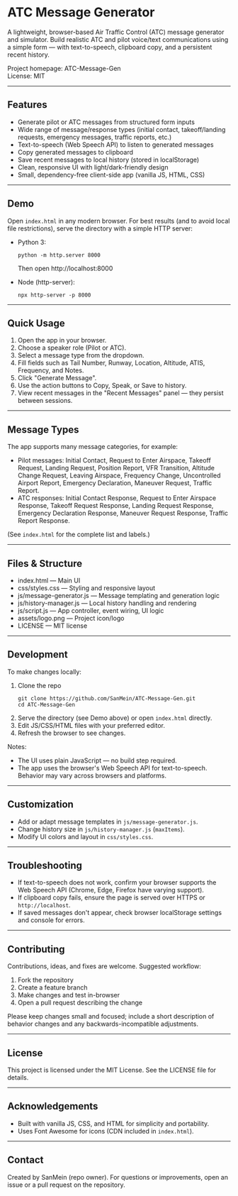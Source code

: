 # ATC Message Generator

A lightweight, browser-based Air Traffic Control (ATC) message generator and simulator. Build realistic ATC and pilot voice/text communications using a simple form — with text-to-speech, clipboard copy, and a persistent recent history.

Project homepage: ATC-Message-Gen  
License: MIT

---

## Features

- Generate pilot or ATC messages from structured form inputs
- Wide range of message/response types (initial contact, takeoff/landing requests, emergency messages, traffic reports, etc.)
- Text-to-speech (Web Speech API) to listen to generated messages
- Copy generated messages to clipboard
- Save recent messages to local history (stored in localStorage)
- Clean, responsive UI with light/dark-friendly design
- Small, dependency-free client-side app (vanilla JS, HTML, CSS)

---

## Demo

Open `index.html` in any modern browser. For best results (and to avoid local file restrictions), serve the directory with a simple HTTP server:

- Python 3:
  ```
  python -m http.server 8000
  ```
  Then open http://localhost:8000

- Node (http-server):
  ```
  npx http-server -p 8000
  ```

---

## Quick Usage

1. Open the app in your browser.
2. Choose a speaker role (Pilot or ATC).
3. Select a message type from the dropdown.
4. Fill fields such as Tail Number, Runway, Location, Altitude, ATIS, Frequency, and Notes.
5. Click "Generate Message".
6. Use the action buttons to Copy, Speak, or Save to history.
7. View recent messages in the "Recent Messages" panel — they persist between sessions.

---

## Message Types

The app supports many message categories, for example:

- Pilot messages: Initial Contact, Request to Enter Airspace, Takeoff Request, Landing Request, Position Report, VFR Transition, Altitude Change Request, Leaving Airspace, Frequency Change, Uncontrolled Airport Report, Emergency Declaration, Maneuver Request, Traffic Report.
- ATC responses: Initial Contact Response, Request to Enter Airspace Response, Takeoff Request Response, Landing Request Response, Emergency Declaration Response, Maneuver Request Response, Traffic Report Response.

(See `index.html` for the complete list and labels.)

---

## Files & Structure

- index.html — Main UI
- css/styles.css — Styling and responsive layout
- js/message-generator.js — Message templating and generation logic
- js/history-manager.js — Local history handling and rendering
- js/script.js — App controller, event wiring, UI logic
- assets/logo.png — Project icon/logo
- LICENSE — MIT license

---

## Development

To make changes locally:

1. Clone the repo
   ```
   git clone https://github.com/SanMein/ATC-Message-Gen.git
   cd ATC-Message-Gen
   ```
2. Serve the directory (see Demo above) or open `index.html` directly.
3. Edit JS/CSS/HTML files with your preferred editor.
4. Refresh the browser to see changes.

Notes:
- The UI uses plain JavaScript — no build step required.
- The app uses the browser's Web Speech API for text-to-speech. Behavior may vary across browsers and platforms.

---

## Customization

- Add or adapt message templates in `js/message-generator.js`.
- Change history size in `js/history-manager.js` (`maxItems`).
- Modify UI colors and layout in `css/styles.css`.

---

## Troubleshooting

- If text-to-speech does not work, confirm your browser supports the Web Speech API (Chrome, Edge, Firefox have varying support).
- If clipboard copy fails, ensure the page is served over HTTPS or `http://localhost`.
- If saved messages don't appear, check browser localStorage settings and console for errors.

---

## Contributing

Contributions, ideas, and fixes are welcome. Suggested workflow:

1. Fork the repository
2. Create a feature branch
3. Make changes and test in-browser
4. Open a pull request describing the change

Please keep changes small and focused; include a short description of behavior changes and any backwards-incompatible adjustments.

---

## License

This project is licensed under the MIT License. See the LICENSE file for details.

---

## Acknowledgements

- Built with vanilla JS, CSS, and HTML for simplicity and portability.
- Uses Font Awesome for icons (CDN included in `index.html`).

---

## Contact

Created by SanMein (repo owner). For questions or improvements, open an issue or a pull request on the repository.
